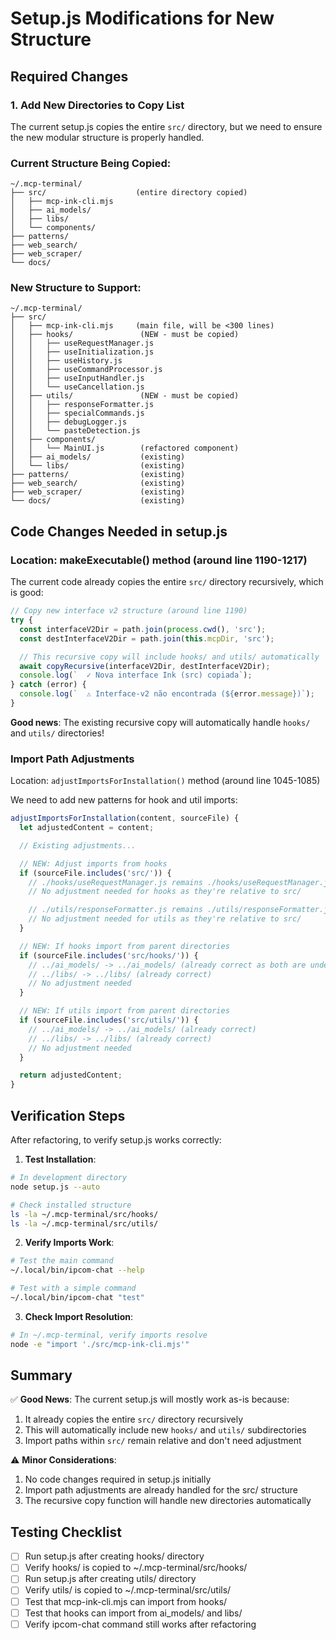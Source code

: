 # Setup.js Modifications for New Structure

## Required Changes

### 1. Add New Directories to Copy List

The current setup.js copies the entire `src/` directory, but we need to ensure the new modular structure is properly handled.

### Current Structure Being Copied:
```
~/.mcp-terminal/
├── src/                    (entire directory copied)
│   ├── mcp-ink-cli.mjs
│   ├── ai_models/
│   ├── libs/
│   └── components/
├── patterns/
├── web_search/
├── web_scraper/
└── docs/
```

### New Structure to Support:
```
~/.mcp-terminal/
├── src/
│   ├── mcp-ink-cli.mjs     (main file, will be <300 lines)
│   ├── hooks/               (NEW - must be copied)
│   │   ├── useRequestManager.js
│   │   ├── useInitialization.js
│   │   ├── useHistory.js
│   │   ├── useCommandProcessor.js
│   │   ├── useInputHandler.js
│   │   └── useCancellation.js
│   ├── utils/               (NEW - must be copied)
│   │   ├── responseFormatter.js
│   │   ├── specialCommands.js
│   │   ├── debugLogger.js
│   │   └── pasteDetection.js
│   ├── components/
│   │   └── MainUI.js        (refactored component)
│   ├── ai_models/           (existing)
│   └── libs/                (existing)
├── patterns/                (existing)
├── web_search/              (existing)
├── web_scraper/             (existing)
└── docs/                    (existing)
```

## Code Changes Needed in setup.js

### Location: makeExecutable() method (around line 1190-1217)

The current code already copies the entire `src/` directory recursively, which is good:

```javascript
// Copy new interface v2 structure (around line 1190)
try {
  const interfaceV2Dir = path.join(process.cwd(), 'src');
  const destInterfaceV2Dir = path.join(this.mcpDir, 'src');

  // This recursive copy will include hooks/ and utils/ automatically
  await copyRecursive(interfaceV2Dir, destInterfaceV2Dir);
  console.log(`  ✓ Nova interface Ink (src) copiada`);
} catch (error) {
  console.log(`  ⚠ Interface-v2 não encontrada (${error.message})`);
}
```

**Good news**: The existing recursive copy will automatically handle `hooks/` and `utils/` directories!

### Import Path Adjustments

Location: `adjustImportsForInstallation()` method (around line 1045-1085)

We need to add new patterns for hook and util imports:

```javascript
adjustImportsForInstallation(content, sourceFile) {
  let adjustedContent = content;

  // Existing adjustments...

  // NEW: Adjust imports from hooks
  if (sourceFile.includes('src/')) {
    // ./hooks/useRequestManager.js remains ./hooks/useRequestManager.js (already correct)
    // No adjustment needed for hooks as they're relative to src/

    // ./utils/responseFormatter.js remains ./utils/responseFormatter.js (already correct)
    // No adjustment needed for utils as they're relative to src/
  }

  // NEW: If hooks import from parent directories
  if (sourceFile.includes('src/hooks/')) {
    // ../ai_models/ -> ../ai_models/ (already correct as both are under src/)
    // ../libs/ -> ../libs/ (already correct)
    // No adjustment needed
  }

  // NEW: If utils import from parent directories
  if (sourceFile.includes('src/utils/')) {
    // ../ai_models/ -> ../ai_models/ (already correct)
    // ../libs/ -> ../libs/ (already correct)
    // No adjustment needed
  }

  return adjustedContent;
}
```

## Verification Steps

After refactoring, to verify setup.js works correctly:

1. **Test Installation**:
```bash
# In development directory
node setup.js --auto

# Check installed structure
ls -la ~/.mcp-terminal/src/hooks/
ls -la ~/.mcp-terminal/src/utils/
```

2. **Verify Imports Work**:
```bash
# Test the main command
~/.local/bin/ipcom-chat --help

# Test with a simple command
~/.local/bin/ipcom-chat "test"
```

3. **Check Import Resolution**:
```bash
# In ~/.mcp-terminal, verify imports resolve
node -e "import './src/mcp-ink-cli.mjs'"
```

## Summary

✅ **Good News**: The current setup.js will mostly work as-is because:
1. It already copies the entire `src/` directory recursively
2. This will automatically include new `hooks/` and `utils/` subdirectories
3. Import paths within `src/` remain relative and don't need adjustment

⚠️ **Minor Considerations**:
1. No code changes required in setup.js initially
2. Import path adjustments are already handled for the src/ structure
3. The recursive copy function will handle new directories automatically

## Testing Checklist

- [ ] Run setup.js after creating hooks/ directory
- [ ] Verify hooks/ is copied to ~/.mcp-terminal/src/hooks/
- [ ] Run setup.js after creating utils/ directory
- [ ] Verify utils/ is copied to ~/.mcp-terminal/src/utils/
- [ ] Test that mcp-ink-cli.mjs can import from hooks/
- [ ] Test that hooks can import from ai_models/ and libs/
- [ ] Verify ipcom-chat command still works after refactoring